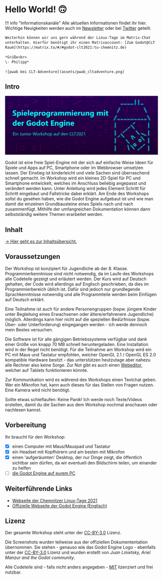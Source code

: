 # Hello World! 🙃

!!! info "Informationskanäle"
	Alle aktuellen Informationen findet ihr hier. Wichtige Neuigkeiten werden auch im [Newsletter](https://chemnitzer.linux-tage.de/2021/de/presse/newsletter) oder bei [Twitter](https://chemnitzer.linux-tage.de/twitter) geteilt.

	Weiterhin können wir uns gern während der Linux-Tage im Matrix-Chat unterhalten. Hierfür benötigt ihr einen Matrixaccount: [Zum Godot@CLT Raum](https://matrix.to/#/#godot-clt2021:tu-chemnitz.de)
	
	*Grüße<br>
	\- Philipp*
	
	![pwab bei CLT-Adventure](assets/pwab_cltadventure.png)

## Intro

![Banner - Godot auf der CLT2021](assets/banner.png)

Godot ist eine freie Spiel-Engine mit der sich auf einfache Weise Ideen für Spiele und Apps auf PC, Smartphone oder im Webbrowser umsetzen lassen. Der Einstieg ist kinderleicht und viele Sachen sind überraschend schnell gemacht. Im Workshop wird ein kleines 2D-Spiel für PC und Smartphone entwickelt, welches im Anschluss beliebig angepasst und verändert werden kann. Unter Anleitung wird jedes Element Schritt für Schritt eingebaut und Fallstricke dabei erklärt. Am Ende des Workshops sollst du gesehen haben, wie die Godot Engine aufgebaut ist und wie man damit die einzelnen Grundbausteine eines Spiels nach und nach zusammenfügt. Mithilfe der umfangreichen Dokumentation können dann selbstständig weitere Themen erarbeitet werden.

## Inhalt

[-> Hier geht es zur Inhaltsübersicht.](contents.md)

## Voraussetzungen

Der Workshop ist konzipiert für Jugendliche ab der 8. Klasse. Programmierkenntnisse sind nicht notwendig, da im Laufe des Workshops alle Codeteile gezeigt und erläutert werden. Der Kurs wird auf Deutsch gehalten, der Code wird allerdings auf Englisch geschrieben, da dies im Programmierbereich üblich ist. Dafür sind jedoch nur grundlegende Sprachkenntnisse notwendig und alle Programmteile werden beim Einfügen auf Deutsch erklärt.

Eine Teilnahme ist auch für andere Personengruppen (bspw. jüngere Kinder unter Begleitung eines Erwachsenen oder ältere/erfahrenere Jugendliche) möglich. Allerdings kann hier nicht auf die speziellen Bedürfnisse (bspw. Über- oder Unterforderung) eingegangen werden - ich werde dennoch mein Bestes versuchen.

Die Software ist für alle gängigen Betriebssysteme verfügbar und dank einer Größe von knapp 70 MB schnell heruntergeladen. Eine Installation wird in der Regel nicht benötigt. Für die Teilnahme am Workshop wird ein PC mit Maus und Tastatur empfohlen, welcher OpenGL 2.1 / OpenGL ES 2.0 kompatible Hardware besitzt - das unterstützen heutzutage aber nahezu alle Rechner also keine Sorge. Zur Not gibt es auch einen [Webeditor](https://editor.godotengine.org/releases/latest/), welcher auf Tablets funktionieren könnte.

Zur Kommunikation wird es während des Workshops einen Textchat geben. Wer ein Mikrofon hat, kann auch dieses für das Stellen von Fragen nutzen. Eine Kamera wird nicht benötigt.

Sollte etwas schieflaufen: Keine Panik! Ich werde noch Texte/Videos erstellen, damit du die Sachen aus dem Workshop nochmal anschauen oder nachlesen kannst.

## Vorbereitung

Ihr braucht für den Workshop:

- [x] einen Computer mit Maus/Mauspad und Tastatur
- [x] ein Headset mit Kopfhörern und am besten mit Mikrofon
- [x] einen 'aufgeräumten' Desktop, der nur Dinge zeigt, die öffentlich sichtbar sein dürfen, da wir eventuell den Bildschirm teilen, um einander zu helfen
- [ ] [die Godot Engine auf eurem PC](installation.md)

## Weiterführende Links

- [Webseite der Chemnitzer Linux-Tage 2021](https://chemnitzer.linux-tage.de/2021/de)
- [Offizielle Webseite der Godot Engine (Englisch)](https://godotengine.org/)

## Lizenz

Der gesamte Workshop steht unter der [CC-BY-3.0](https://creativecommons.org/licenses/by/3.0/de/) Lizenz.

Die Screenshots wurden teilweise aus der offiziellen Dokumententation übernommen. Sie stehen - genauso wie das Godot Engine Logo - ebenfalls unter der [CC-BY-3.0](https://creativecommons.org/licenses/by/3.0/) Lizenz und wurden erstellt von _Juan Linietsky, Ariel Manzur and the Godot community_.

Alle Codeteile sind - falls nicht anders angegeben - [MIT](https://pwab.mit-license.org/) lizenziert und frei nutzbar.